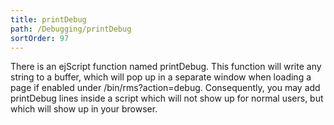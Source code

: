 ```yaml
---
title: printDebug
path: /Debugging/printDebug
sortOrder: 97
---
```


There is an ejScript function named printDebug. This function will write any string to a buffer, which will pop up in a separate window when loading a page if enabled under /bin/rms?action=debug. Consequently, you may add printDebug lines inside a script which will not show up for normal users, but which will show up in your browser.


